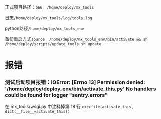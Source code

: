 

正式项目路径：```b66  /home/deploy/mx_tools```  

日志`/home/deploy/mx_tools/log/tools.log`    

python路径```/home/deploy/mx_tools_env``` 

备份重启方式`source  /home/deploy/mx_tools_env/bin/activate && sh /home/deploy/scripts/update_tools.sh update`



# 报错  

### 测试启动项目报错：IOError: [Errno 13] Permission denied: '/home/deploy/deploy_env/bin/activate_this.py' No handlers could be found for logger "sentry.errors"

在 mx_tools/wsgi.py 中注释掉第 18 行 `execfile(activate_this, dict(__file__=activate_this))`    


